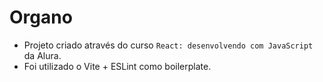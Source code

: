 
# Organo 

- Projeto criado através do curso `React: desenvolvendo com JavaScript`  da Alura.
- Foi utilizado o Vite + ESLint como boilerplate.
